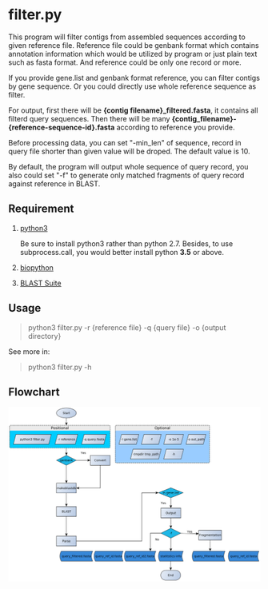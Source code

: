 # filter.py

This program will filter contigs from assembled sequences according to
given reference file. Reference file could be genbank format which
contains annotation information which would be utilized by program or just
plain text such as fasta format. And reference could be only one record or
more.

If you provide gene.list and genbank format reference, you can filter
contigs by gene sequence. Or you could directly use whole reference
sequence as filter.

For output, first there will be **{contig filename}_filtered.fasta**, it
contains all filterd query sequences. Then there will be many
**{contig_filename}-{reference-sequence-id}.fasta** according to reference you
provide.

Before processing data, you can set "-min_len" of sequence, record in
query file shorter than given value will be droped. The default value is
10.

By default, the program will output whole sequence of query record, you
also could set "-f" to generate only matched fragments of query record
against reference in BLAST.

## Requirement

1. [python3](https://www.python.org/downloads/)

    Be sure to install python3 rather than python 2.7. Besides, to use
    subprocess.call, you would better install python **3.5** or above.

2. [biopython](http://biopython.org/wiki/Download)

3. [BLAST Suite](https://blast.ncbi.nlm.nih.gov/Blast.cgi?PAGE_TYPE=BlastDocs&DOC_TYPE=Download)

## Usage

>python3 filter.py -r {reference file} -q {query file} -o {output directory}

See more in:

> python3 filter.py -h

## Flowchart

![Flowchart drew by yEd](flowchart.png)
